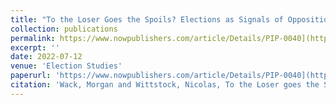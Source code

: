 ```yaml
---
title: "To the Loser Goes the Spoils? Elections as Signals of Opposition Support."
collection: publications
permalink: https://www.nowpublishers.com/article/Details/PIP-0040](https://papers.ssrn.com/sol3/papers.cfm?abstract_id=4155632)
excerpt: ''
date: 2022-07-12
venue: 'Election Studies'
paperurl: 'https://www.nowpublishers.com/article/Details/PIP-0040](https://papers.ssrn.com/sol3/papers.cfm?abstract_id=4155632)'
citation: 'Wack, Morgan and Wittstock, Nicolas, To the Loser goes the Spoils?: Elections as Signals of Opposition Support (July 6, 2022). Available at SSRN: https://ssrn.com/abstract=4155632 or http://dx.doi.org/10.2139/ssrn.4155632'
---
```


